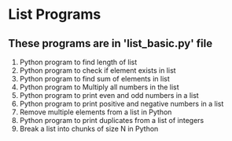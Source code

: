 # List Programs

## These programs are in 'list_basic.py' file

1. Python program to find length of list
2. Python program to check if element exists in list
3. Python program to find sum of elements in list
4. Python program to Multiply all numbers in the list
5. Python program to print even and odd numbers in a list
6. Python program to print positive and negative numbers in a list
7. Remove multiple elements from a list in Python
8. Python program to print duplicates from a list of integers
9. Break a list into chunks of size N in Python
